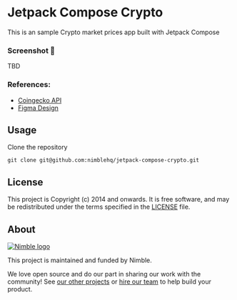 # Jetpack Compose Crypto

This is an sample Crypto market prices app built with Jetpack Compose

### Screenshot 📸

TBD

### References:
- [Coingecko API](https://www.coingecko.com/en/api/documentation)
- [Figma Design](https://www.figma.com/community/file/1108313912145052181)

## Usage

Clone the repository

`git clone git@github.com:nimblehq/jetpack-compose-crypto.git`

## License

This project is Copyright (c) 2014 and onwards. It is free software,
and may be redistributed under the terms specified in the [LICENSE] file.

[LICENSE]: /LICENSE

## About

<a href="https://nimblehq.co/">
  <picture>
    <source media="(prefers-color-scheme: dark)" srcset="https://assets.nimblehq.co/logo/dark/logo-dark-text-160.png">
    <img alt="Nimble logo" src="https://assets.nimblehq.co/logo/light/logo-light-text-160.png">
  </picture>
</a>

This project is maintained and funded by Nimble.

We love open source and do our part in sharing our work with the community!
See [our other projects][community] or [hire our team][hire] to help build your product.

[community]: https://github.com/nimblehq
[hire]: https://nimblehq.co/
